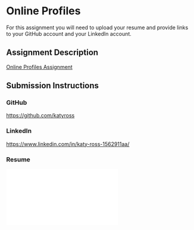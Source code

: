 # Online Profiles
For this assignment you will need to upload your resume and provide links to your GitHub account and your LinkedIn account.

## Assignment Description
[Online Profiles Assignment](https://education.launchcode.org/liftoff/modules/assignments/online-profiles)

## Submission Instructions
 
### GitHub
https://github.com/katyross
 
### LinkedIn
https://www.linkedin.com/in/katy-ross-1562911aa/

### Resume
 ![Resume](./krRES.pdf)

